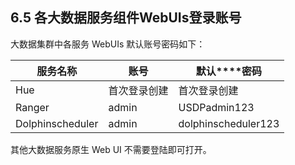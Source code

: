 ## 6.5 各大数据服务组件WebUIs登录账号

大数据集群中各服务 WebUIs 默认账号密码如下：

| **服务名称**     | **账号**     | **默认****密码**    |
| ---------------- | ------------ | ------------------- |
| Hue              | 首次登录创建 | 首次登录创建        |
| Ranger           | admin        | USDPadmin123        |
| Dolphinscheduler | admin        | dolphinscheduler123 |

其他大数据服务原生 Web UI 不需要登陆即可打开。